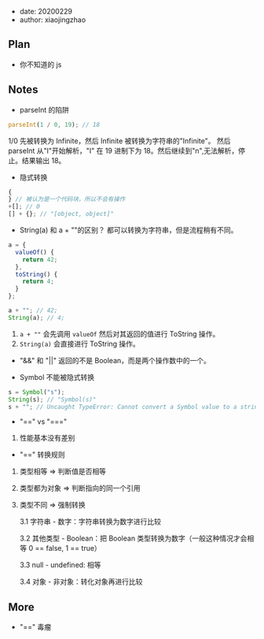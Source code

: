 - date: 20200229
- author: xiaojingzhao

## Plan

- 你不知道的 js

## Notes

- parseInt 的陷阱

```js
parseInt(1 / 0, 19); // 18
```

1/0 先被转换为 Infinite，然后 Infinite 被转换为字符串的"Infinite"。 然后 parseInt 从"I"开始解析，"I" 在 19 进制下为 18。然后继续到"n",无法解析，停止。结果输出 18。

- 隐式转换

```js
{
} // 被认为是一个代码块，所以不会有操作
+[]; // 0
[] + {}; // "[object, object]"
```

- String(a) 和 a + ""的区别？ 都可以转换为字符串，但是流程稍有不同。

```js
a = {
  valueOf() {
    return 42;
  },
  toString() {
    return 4;
  }
};

a + ""; // 42;
String(a); // 4;
```

1.  `a + ""` 会先调用 `valueOf` 然后对其返回的值进行 ToString 操作。
2.  `String(a)` 会直接进行 ToString 操作。

- "&&" 和 "||" 返回的不是 Boolean，而是两个操作数中的一个。

- Symbol 不能被隐式转换

```js
s = Symbol("s");
String(s); // "Symbol(s)"
s + ""; // Uncaught TypeError: Cannot convert a Symbol value to a string
```

- "==" vs "==="

1. 性能基本没有差别

- "==" 转换规则

1. 类型相等 => 判断值是否相等
2. 类型都为对象 => 判断指向的同一个引用
3. 类型不同 => 强制转换

   3.1 字符串 - 数字：字符串转换为数字进行比较

   3.2 其他类型 - Boolean：把 Boolean 类型转换为数字（一般这种情况才会相等 0 == false, 1 == true）

   3.3 null - undefined: 相等

   3.4 对象 - 非对象：转化对象再进行比较

## More

- "==" 毒瘤
